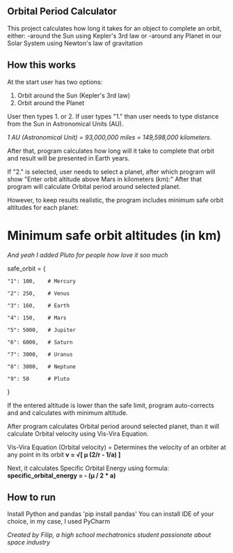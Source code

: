 ## Orbital Period Calculator ##

This project calculates how long it takes for an object to complete an orbit, either:
-around the Sun using Kepler's 3rd law or
-around any Planet in our Solar System using Newton's law of gravitation

## How this works ##

At the start user has two options:
1. Orbit around the Sun (Kepler's 3rd law)
2. Orbit around the Planet

User then types 1. or 2.
If user types "1." than user needs to type distance from the Sun in Astronomical Units (AU).

*1 AU (Astronomical Unit) = 93,000,000 miles = 149,598,000 kilometers.*

After that, program calculates how long will it take to complete that orbit and result will be presented in Earth years.

If "2." is selected, user needs to select a planet, after which program will show "Enter orbit altitude above Mars in kilometers (km):"
After that program will calculate Orbital period around selected planet.

However, to keep results realistic, the program includes minimum safe orbit altitudes for each planet:
# Minimum safe orbit altitudes (in km)
*And yeah I added Pluto for people how love it soo much*

safe_orbit = {

    "1": 100,    # Mercury
    
    "2": 250,    # Venus
    
    "3": 160,    # Earth
    
    "4": 150,    # Mars
    
    "5": 5000,   # Jupiter
    
    "6": 6000,   # Saturn
    
    "7": 3000,   # Uranus
    
    "8": 3000,   # Neptune
    
    "9": 50      # Pluto
}

If the entered altitude is lower than the safe limit, program auto-corrects and and calculates with minimum altitude.

After program calculates Orbital period around selected planet, than it will calculate Orbital velocity using Vis-Vira Equation.

Vis-Vira Equation (Orbital velocity) = Determines the velocity of an orbiter at any point in its orbit
**v = √[ μ (2/r - 1/a) ]**

Next, it calculates Specific Orbital Energy using formula:
**specific_orbital_energy = - (μ / 2 * a)**



## How to run ##
Install Python and pandas 'pip install pandas' You can install IDE of your choice, in my case, I used PyCharm

*Created by Filip, a high school mechatronics student passionate about space industry*






